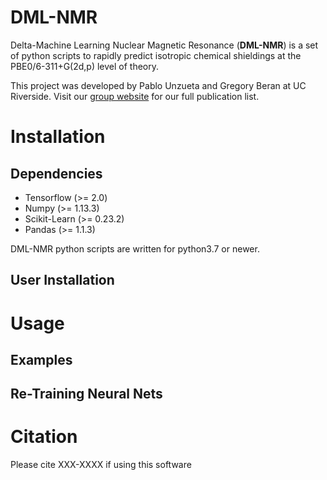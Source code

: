 # DML-NMR
Delta-Machine Learning Nuclear Magnetic Resonance (**DML-NMR**) is a set of python scripts to rapidly predict isotropic chemical shieldings at the PBE0/6-311+G(2d,p) level of theory. 

This project was developed by Pablo Unzueta and Gregory Beran at UC Riverside. Visit our [group website](https://research.chem.ucr.edu/groups/beran/publications.html) for our full publication list.

# Installation

## Dependencies
* Tensorflow (>= 2.0)
* Numpy (>= 1.13.3)
* Scikit-Learn (>= 0.23.2)
* Pandas (>= 1.1.3)

DML-NMR python scripts are written for python3.7 or newer.
## User Installation

# Usage 
## Examples

## Re-Training Neural Nets

# Citation
Please cite XXX-XXXX if using this software

